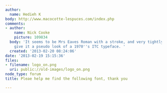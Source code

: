 ```yaml
---
author:
  name: Hedieh K
body: http://www.macocotte-lespuces.com/index.php
comments:
- author:
    name: Nick Cooke
    picture: 109834
  body: 'It seems to be Mrs Eaves Roman with a stroke, and very tightly spaced to
    give it a pseudo look of a 1970''s ITC typeface. '
  created: '2013-02-20 08:24:06'
date: '2013-02-19 15:15:36'
files:
- filename: logo_on.png
  uri: public://old-images/logo_on.png
node_type: forum
title: Pleae help me find the following font, thank you

---
```

